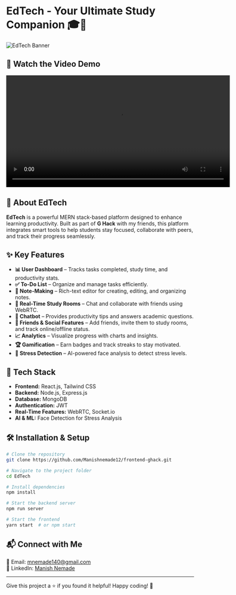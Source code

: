 # EdTech - Your Ultimate Study Companion 🎓🚀

![EdTech Banner](https://your-image-link.com)  

## 🎥 Watch the Video Demo
<video width="600" controls>
  <source src="https://raw.githubusercontent.com/Manishnemade12/frontend-ghack/main/public/bandicam%202025-03-13%2010-39-10-611%20(online-video-cutter.com).mp4" type="video/mp4">
  Your browser does not support the video tag.
</video>




## 📌 About EdTech
**EdTech** is a powerful MERN stack-based platform designed to enhance learning productivity. Built as part of **G Hack** with my friends, this platform integrates smart tools to help students stay focused, collaborate with peers, and track their progress seamlessly.

## ✨ Key Features
- **📊 User Dashboard** – Tracks tasks completed, study time, and productivity stats.
- **✅ To-Do List** – Organize and manage tasks efficiently.
- **📝 Note-Making** – Rich-text editor for creating, editing, and organizing notes.
- **💬 Real-Time Study Rooms** – Chat and collaborate with friends using WebRTC.
- **🤖 Chatbot** – Provides productivity tips and answers academic questions.
- **👥 Friends & Social Features** – Add friends, invite them to study rooms, and track online/offline status.
- **📈 Analytics** – Visualize progress with charts and insights.
- **🏆 Gamification** – Earn badges and track streaks to stay motivated.
- **🧠 Stress Detection** – AI-powered face analysis to detect stress levels.

## 🚀 Tech Stack
- **Frontend:** React.js, Tailwind CSS
- **Backend:** Node.js, Express.js
- **Database:** MongoDB
- **Authentication:** JWT
- **Real-Time Features:** WebRTC, Socket.io
- **AI & ML:** Face Detection for Stress Analysis

## 🛠 Installation & Setup
```bash
# Clone the repository
git clone https://github.com/Manishnemade12/frontend-ghack.git

# Navigate to the project folder
cd EdTech

# Install dependencies
npm install

# Start the backend server
npm run server

# Start the frontend
yarn start  # or npm start
```

## 📬 Connect with Me
📧 Email: [mnemade140@gmail.com](mailto:mnemade140@gmail.com)  
💼 LinkedIn: [Manish Nemade](https://www.linkedin.com/in/manish-nemade-aaa69b28a/)  

---

Give this project a ⭐ if you found it helpful! Happy coding! 🚀

